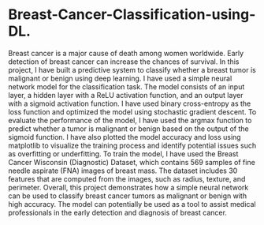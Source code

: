 # Breast-Cancer-Classification-using-DL.

Breast cancer is a major cause of death among women worldwide. Early detection of breast cancer can increase the chances of survival. In this project, I have built a predictive system to classify whether a breast tumor is malignant or benign using deep learning. 
I have used a simple neural network model for the classification task. The model consists of an input layer, a hidden layer with a ReLU activation function, and an output layer with a sigmoid activation function. I have used binary cross-entropy as the loss function and optimized the model using stochastic gradient descent. 
To evaluate the performance of the model, I have used the argmax function to predict whether a tumor is malignant or benign based on the output of the sigmoid function. I have also plotted the model accuracy and loss using matplotlib to visualize the training process and identify potential issues such as overfitting or underfitting.
To train the model, I have used the Breast Cancer Wisconsin (Diagnostic) Dataset, which contains 569 samples of fine needle aspirate (FNA) images of breast mass. The dataset includes 30 features that are computed from the images, such as radius, texture, and perimeter.
Overall, this project demonstrates how a simple neural network can be used to classify breast cancer tumors as malignant or benign with high accuracy. The model can potentially be used as a tool to assist medical professionals in the early detection and diagnosis of breast cancer.
